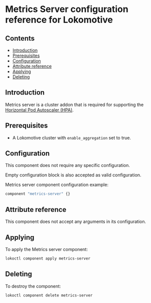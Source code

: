 # Metrics Server configuration reference for Lokomotive

## Contents

* [Introduction](#introduction)
* [Prerequisites](#prerequisites)
* [Configuration](#configuration)
* [Attribute reference](#attribute-reference)
* [Applying](#applying)
* [Deleting](#deleting)

## Introduction

Metrics server is a cluster addon that is required for supporting the [Horizontal Pod Autoscaler
(HPA)](https://kubernetes.io/docs/tasks/run-application/horizontal-pod-autoscale/).

## Prerequisites

* A Lokomotive cluster with `enable_aggregation` set to true.

## Configuration

This component does not require any specific configuration.

Empty configuration block is also accepted as valid configuration.

Metrics server component configuration example:

```tf
component "metrics-server" {}
```

## Attribute reference

This component does not accept any arguments in its configuration.

## Applying

To apply the Metrics server component:

```bash
lokoctl component apply metrics-server
```

## Deleting

To destroy the component:

```bash
lokoctl component delete metrics-server
```

